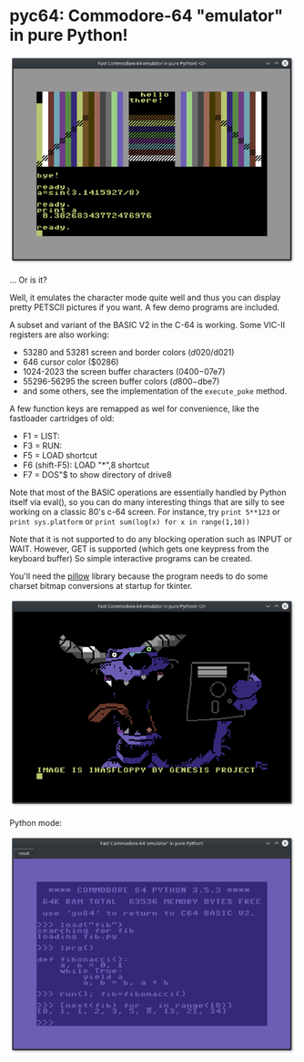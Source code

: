 # pyc64: Commodore-64 "emulator" in pure Python!

![Screenshot one](demo_screenshot1.png)

... Or is it?

Well, it emulates the character mode quite well and thus you can display pretty PETSCII pictures if you want.
A few demo programs are included.

A subset and variant of the BASIC V2 in the C-64 is working.
Some VIC-II registers are also working:

- 53280 and 53281 screen and border colors ($d020/$d021)
- 646 cursor color ($0286)
- 1024-2023 the screen buffer characters ($0400-$07e7) 
- 55296-56295 the screen buffer colors ($d800-$dbe7)
- and some others, see the implementation of the ``execute_poke`` method.

A few function keys are remapped as wel for convenience, like the fastloader cartridges of old:

- F1 = LIST:
- F3 = RUN:
- F5 = LOAD shortcut
- F6 (shift-F5): LOAD "*",8  shortcut
- F7 = DOS"$ to show directory of drive8

Note that most of the BASIC operations are essentially handled by Python itself via eval(),
so you can do many interesting things that are silly to see working on a classic 80's c-64 screen.
For instance, try ``print 5**123``  or ``print sys.platform`` or ``print sum(log(x) for x in range(1,10))``

Note that it is not supported to do any blocking operation such as INPUT or WAIT.
However, GET is supported (which gets one keypress from the keyboard buffer)
So simple interactive programs can be created.

You'll need the [pillow](https://pillow.readthedocs.io) library because 
the program needs to do some charset bitmap conversions at startup for tkinter.


![Screenshot two](demo_screenshot2.png)

Python mode:

![Screenshot two](demo_screenshot3.png)


